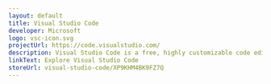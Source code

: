 ```yaml
---
layout: default
title: Visual Studio Code
developer: Microsoft
logo: vsc-icon.svg
projectUrl: https://code.visualstudio.com/
description: Visual Studio Code is a free, highly customizable code editor that is based on an open-source codebase and runs on Linux, macOS, and Windows.
linkText: Explore Visual Studio Code
storeUrl: visual-studio-code/XP9KHM4BK9FZ7Q
---
```


